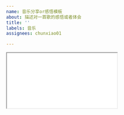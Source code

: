```yaml
---
name: 音乐分享or感悟模板
about: 描述对一首歌的感悟或者体会
title: ''
labels: 音乐
assignees: chunxiao01

---
```


<!--可以写写描述文字-->


<iframe class="musicplayer" src="./plugin/music/music.html?
 id=【网易云音乐ID】
"></iframe>
